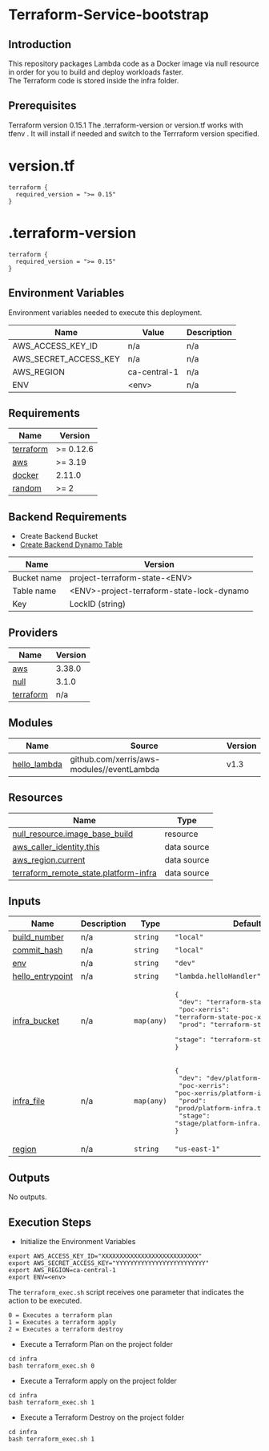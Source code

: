 # Terraform-Service-bootstrap

## Introduction
This repository packages Lambda code as a Docker image via null resource in order for you to build and deploy workloads faster.  
The Terraform code is stored inside the infra folder.

## Prerequisites 
Terraform version 0.15.1
The  .terraform-version or version.tf works with tfenv . It will install if needed and switch to the Terrraform version specified.
# version.tf 
```
terraform {
  required_version = ">= 0.15"
}
```
# .terraform-version
```
terraform {
  required_version = ">= 0.15"
}
```

## Environment Variables

Environment variables needed to execute this deployment.

| Name | Value | Description |
|------|---------|--------|
|AWS_ACCESS_KEY_ID| n/a | n/a |
|AWS_SECRET_ACCESS_KEY| n/a | n/a |
|AWS_REGION | ca-central-1| n/a |
|ENV | \<env\>| n/a |

## Requirements

| Name | Version |
|------|---------|
| <a name="requirement_terraform"></a> [terraform](#requirement\_terraform) | >= 0.12.6 |
| <a name="requirement_aws"></a> [aws](#requirement\_aws) | >= 3.19 |
| <a name="requirement_docker"></a> [docker](#requirement\_docker) | 2.11.0 |
| <a name="requirement_random"></a> [random](#requirement\_random) | >= 2 |

## Backend Requirements 
* Create Backend Bucket
* [Create Backend Dynamo Table](https://www.terraform.io/docs/language/settings/backends/s3.html#dynamodb-state-locking)


| Name | Version |
|------|---------|
| Bucket name | project-terraform-state-\<ENV\>|
| Table name | \<ENV\>-project-terraform-state-lock-dynamo |
| Key | LockID \(string\) |


## Providers

| Name | Version |
|------|---------|
| <a name="provider_aws"></a> [aws](#provider\_aws) | 3.38.0 |
| <a name="provider_null"></a> [null](#provider\_null) | 3.1.0 |
| <a name="provider_terraform"></a> [terraform](#provider\_terraform) | n/a |

## Modules

| Name | Source | Version |
|------|--------|---------|
| <a name="module_hello_lambda"></a> [hello\_lambda](#module\_hello\_lambda) | github.com/xerris/aws-modules//eventLambda | v1.3 |

## Resources

| Name | Type |
|------|------|
| [null_resource.image_base_build](https://registry.terraform.io/providers/hashicorp/null/latest/docs/resources/resource) | resource |
| [aws_caller_identity.this](https://registry.terraform.io/providers/hashicorp/aws/latest/docs/data-sources/caller_identity) | data source |
| [aws_region.current](https://registry.terraform.io/providers/hashicorp/aws/latest/docs/data-sources/region) | data source |
| [terraform_remote_state.platform-infra](https://registry.terraform.io/providers/hashicorp/terraform/latest/docs/data-sources/remote_state) | data source |

## Inputs

| Name | Description | Type | Default | Required |
|------|-------------|------|---------|:--------:|
| <a name="input_build_number"></a> [build\_number](#input\_build\_number) | n/a | `string` | `"local"` | no |
| <a name="input_commit_hash"></a> [commit\_hash](#input\_commit\_hash) | n/a | `string` | `"local"` | no |
| <a name="input_env"></a> [env](#input\_env) | n/a | `string` | `"dev"` | no |
| <a name="input_hello_entrypoint"></a> [hello\_entrypoint](#input\_hello\_entrypoint) | n/a | `string` | `"lambda.helloHandler"` | no |
| <a name="input_infra_bucket"></a> [infra\_bucket](#input\_infra\_bucket) | n/a | `map(any)` | <pre>{<br>  "dev": "terraform-state-dev",<br>  "poc-xerris": "terraform-state-poc-xerris",<br>  "prod": "terraform-state-prod",<br>  "stage": "terraform-state-stage"<br>}</pre> | no |
| <a name="input_infra_file"></a> [infra\_file](#input\_infra\_file) | n/a | `map(any)` | <pre>{<br>  "dev": "dev/platform-infra.tfstate",<br>  "poc-xerris": "poc-xerris/platform-infra.tfstate",<br>  "prod": "prod/platform-infra.tfstate",<br>  "stage": "stage/platform-infra.tfstate"<br>}</pre> | no |
| <a name="input_region"></a> [region](#input\_region) | n/a | `string` | `"us-east-1"` | no |

## Outputs
No outputs.

## Execution Steps

* Initialize the Environment Variables

```
export AWS_ACCESS_KEY_ID="XXXXXXXXXXXXXXXXXXXXXXXXXXX"
export AWS_SECRET_ACCESS_KEY="YYYYYYYYYYYYYYYYYYYYYYYYY"
export AWS_REGION=ca-central-1
export ENV=<env>
```

The `terraform_exec.sh` script receives one parameter that indicates the action to be executed.

```
0 = Executes a terraform plan
1 = Executes a terraform apply
2 = Executes a terraform destroy
```


* Execute a Terraform Plan on the project folder

```
cd infra
bash terraform_exec.sh 0
```

* Execute a Terraform apply on the project folder

```
cd infra
bash terraform_exec.sh 1
```

* Execute a Terraform Destroy on the project folder

```
cd infra
bash terraform_exec.sh 1
```


